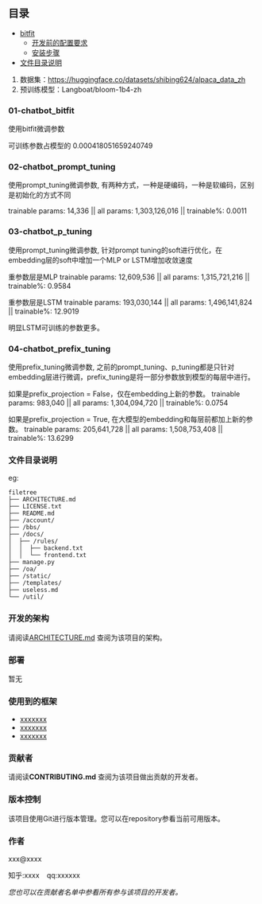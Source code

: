 
 
## 目录

- [bitfit](#bifit)
  - [开发前的配置要求](#开发前的配置要求)
  - [安装步骤](#安装步骤)
- [文件目录说明](#文件目录说明)

1. 数据集：https://huggingface.co/datasets/shibing624/alpaca_data_zh
2. 预训练模型：Langboat/bloom-1b4-zh

### 01-chatbot_bitfit

使用bitfit微调参数

  可训练参数占模型的 0.000418051659240749

### 02-chatbot_prompt_tuning

使用prompt_tuning微调参数, 有两种方式，一种是硬编码，一种是软编码，区别是初始化的方式不同


  trainable params: 14,336 || all params: 1,303,126,016 || trainable%: 0.0011

### 03-chatbot_p_tuning

使用prompt_tuning微调参数, 针对prompt tuning的soft进行优化，在embedding层的soft中增加一个MLP or LSTM增加收敛速度

  重参数层是MLP
  trainable params: 12,609,536 || all params: 1,315,721,216 || trainable%: 0.9584

  重参数层是LSTM
  trainable params: 193,030,144 || all params: 1,496,141,824 || trainable%: 12.9019

  明显LSTM可训练的参数更多。

### 04-chatbot_prefix_tuning

使用prefix_tuning微调参数, 之前的prompt_tuning、p_tuning都是只针对embedding层进行微调，prefix_tuning是将一部分参数放到模型的每层中进行。

  如果是prefix_projection = False，仅在embedding上新的参数。
  trainable params: 983,040 || all params: 1,304,094,720 || trainable%: 0.0754

  如果是prefix_projection = True, 在大模型的embedding和每层前都加上新的参数。
  trainable params: 205,641,728 || all params: 1,508,753,408 || trainable%: 13.6299




### 文件目录说明
eg:

```
filetree 
├── ARCHITECTURE.md
├── LICENSE.txt
├── README.md
├── /account/
├── /bbs/
├── /docs/
│  ├── /rules/
│  │  ├── backend.txt
│  │  └── frontend.txt
├── manage.py
├── /oa/
├── /static/
├── /templates/
├── useless.md
└── /util/

```





### 开发的架构 

请阅读[ARCHITECTURE.md](https://github.com/shaojintian/Best_README_template/blob/master/ARCHITECTURE.md) 查阅为该项目的架构。

### 部署

暂无

### 使用到的框架

- [xxxxxxx](https://getbootstrap.com)
- [xxxxxxx](https://jquery.com)
- [xxxxxxx](https://laravel.com)

### 贡献者

请阅读**CONTRIBUTING.md** 查阅为该项目做出贡献的开发者。


### 版本控制

该项目使用Git进行版本管理。您可以在repository参看当前可用版本。

### 作者

xxx@xxxx

知乎:xxxx  &ensp; qq:xxxxxx    

 *您也可以在贡献者名单中参看所有参与该项目的开发者。*


